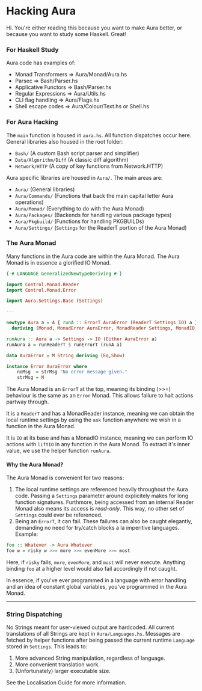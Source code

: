 Hacking Aura
============

Hi. You're either reading this because you want to make Aura better,
or because you want to study some Haskell. Great! 

### For Haskell Study
Aura code has examples of:
- Monad Transformers   => Aura/Monad/Aura.hs
- Parsec               => Bash/Parser.hs
- Applicative Functors => Bash/Parser.hs
- Regular Expressions  => Aura/Utils.hs
- CLI flag handling    => Aura/Flags.hs
- Shell escape codes   => Aura/Colour/Text.hs or Shell.hs

### For Aura Hacking
The `main` function is housed in `aura.hs`. All function dispatches occur here.
General libraries also housed in the root folder:
- `Bash/` (A custom Bash script parser and simplifier)
- `Data/Algorithm/Diff` (A classic diff algorithm)
- `Network/HTTP` (A copy of key functions from Network.HTTP)

Aura specific libraries are housed in `Aura/`. The main areas are:
- `Aura/`          (General libraries)
- `Aura/Commands/` (Functions that back the main capital letter Aura operations)
- `Aura/Monad/`    (Everything to do with the Aura Monad)
- `Aura/Packages/` (Backends for handling various package types)
- `Aura/Pkgbuild/` (Functions for handling PKGBUILDs)
- `Aura/Settings/` (`Settings` for the ReaderT portion of the Aura Monad)

### The Aura Monad
Many functions in the Aura code are within the Aura Monad.
The Aura Monad is in essence a glorified IO Monad.

```haskell
{-# LANGUAGE GeneralizedNewtypeDeriving #-}

import Control.Monad.Reader
import Control.Monad.Error

import Aura.Settings.Base (Settings)

---

newtype Aura a = A { runA :: ErrorT AuraError (ReaderT Settings IO) a }
  deriving (Monad, MonadError AuraError, MonadReader Settings, MonadIO, Functor)

runAura :: Aura a -> Settings -> IO (Either AuraError a)
runAura a = runReaderT $ runErrorT (runA a)

data AuraError = M String deriving (Eq,Show)

instance Error AuraError where
    noMsg  = strMsg "No error message given."
    strMsg = M
```

The Aura Monad is an `ErrorT` at the top, meaning its binding (>>=) behaviour
is the same as an `Error` Monad. This allows failure to halt actions partway
through.

It is a `ReaderT` and has a MonadReader instance, meaning we can obtain
the local runtime settings by using the `ask` function anywhere we wish
in a function in the Aura Monad.

It is `IO` at its base and has a MonadIO instance, meaning we can perform
IO actions with `liftIO` in any function in the Aura Monad.
To extract it's inner value, we use the helper function `runAura`.

#### Why the Aura Monad?
The Aura Monad is convenient for two reasons:
1. The local runtime settings are referenced heavily throughout
   the Aura code. Passing a `Settings` parameter around explicitely makes for long
   function signatures. Furthmore, being accessed from an internal Reader Monad
   also means its access is _read-only_. This way, no other set of `Settings`
   could ever be referenced.
2. Being an `ErrorT`, it can fail. These failures can also be caught elegantly,
   demanding no need for try/catch blocks a la imperitive languages. Example:

```haskell
foo :: Whatever -> Aura Whatever
foo w = risky w >>= more >>= evenMore >>= most
```

Here, if `risky` fails, `more`, `evenMore`, and `most` will never execute.
Anything binding `foo` at a higher level would also fail accordingly if not
caught.

In essence, if you've ever programmed in a language with error
handling and an idea of constant global variables, you've programmed in
the Aura Monad.

---

### String Dispatching
No Strings meant for user-viewed output are hardcoded. All current translations
of all Strings are kept in `Aura/Languages.hs`. Messages are fetched by
helper functions after being passed the current runtime `Language` stored in
`Settings`. This leads to:
1. More advanced String manipulation, regardless of language.
2. More convenient translation work.
3. (Unfortunately) larger executable size.

See the Localisation Guide for more information.
